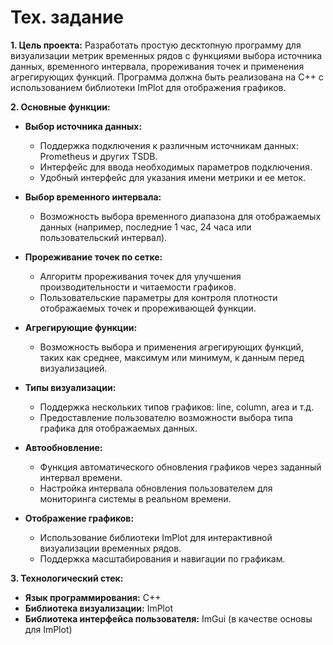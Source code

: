 # Тех. задание

**1. Цель проекта:**
Разработать простую десктопную программу для визуализации метрик временных рядов с функциями выбора источника данных, временного интервала, прореживания точек и применения агрегирующих функций. Программа должна быть реализована на C++ с использованием библиотеки ImPlot для отображения графиков.

**2. Основные функции:**

- **Выбор источника данных:**
  - Поддержка подключения к различным источникам данных: Prometheus и других TSDB.
  - Интерфейс для ввода необходимых параметров подключения.
  - Удобный интерфейс для указания имени метрики и ее меток.

- **Выбор временного интервала:**
  - Возможность выбора временного диапазона для отображаемых данных (например, последние 1 час, 24 часа или пользовательский интервал).

- **Прореживание точек по сетке:**
  - Алгоритм прореживания точек для улучшения производительности и читаемости графиков.
  - Пользовательские параметры для контроля плотности отображаемых точек и прореживающей функции.

- **Агрегирующие функции:**
  - Возможность выбора и применения агрегирующих функций, таких как среднее, максимум или минимум, к данным перед визуализацией.

- **Типы визуализации:**
  - Поддержка нескольких типов графиков: line, column, area и т.д.
  - Предоставление пользователю возможности выбора типа графика для отображаемых данных.

- **Автообновление:**
  - Функция автоматического обновления графиков через заданный интервал времени.
  - Настройка интервала обновления пользователем для мониторинга системы в реальном времени.

- **Отображение графиков:**
  - Использование библиотеки ImPlot для интерактивной визуализации временных рядов.
  - Поддержка масштабирования и навигации по графикам.

**3. Технологический стек:**

- **Язык программирования:** C++
- **Библиотека визуализации:** ImPlot
- **Библиотека интерфейса пользователя:** ImGui (в качестве основы для ImPlot)
  
